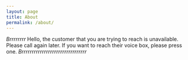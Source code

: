```yaml
---
layout: page
title: About
permalink: /about/
---
```


*Brrrrrrrr* Hello, the customer that you are trying to reach is unavailable. Please call again later. If you want to reach their voice box, please press one. *Brrrrrrrrrrrrrrrrrrrrrrrrrrrrrrrr*
